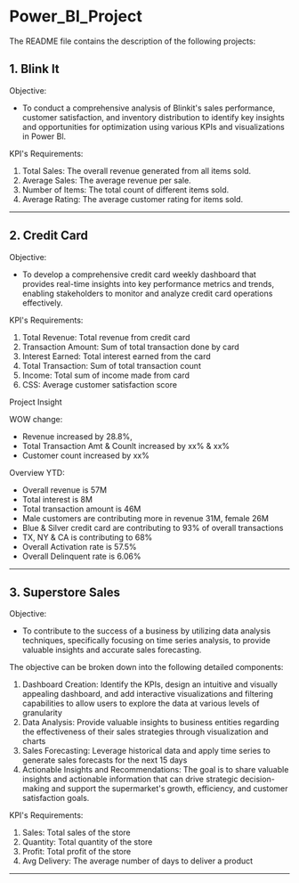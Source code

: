 # Power_BI_Project
The README file contains the description of the following projects:

## 1. Blink It
 Objective:
  - To conduct a comprehensive analysis of Blinkit's sales performance, customer satisfaction, and inventory distribution to identify key insights and opportunities for optimization using various KPIs and visualizations in Power Bl.

 KPI's Requirements:
   1.	Total Sales: The overall revenue generated from all items sold.
   2.	Average Sales: The average revenue per sale.
   3.	Number of Items: The total count of different items sold.
   4.	Average Rating: The average customer rating for items sold.

---------------------------------------------------------------------------------------------

## 2. Credit Card
 Objective:
- To develop a comprehensive credit card weekly dashboard that provides real-time insights into key performance metrics and trends, enabling stakeholders to monitor and analyze credit card operations effectively.

 KPI's Requirements:
   1.	Total Revenue: Total revenue from credit card
   2.	Transaction Amount: Sum of total transaction done by card
   3.	Interest Earned: Total interest earned from the card
   4.	Total Transaction: Sum of total transaction count
   5.	Income: Total sum of income made from card
   6.	CSS: Average customer satisfaction score

Project Insight

 WOW change:
   -	Revenue increased by 28.8%,
   -	Total Transaction Amt & Counlt increased by xx% & xx%
   -	Customer count increased by xx%
   
 Overview YTD:
   -	Overall revenue is 57M
   -	Total interest is 8M
   -	Total transaction amount is 46M
   -	Male customers are contributing more in revenue 31M, female 26M
   -	Blue & Silver credit card are contributing to 93% of overall transactions
   -	TX, NY & CA is contributing to 68%
   -	Overall Activation rate is 57.5%
   -	Overall Delinquent rate is 6.06%

-------------------------------------------------------------------------------------------------

## 3. Superstore Sales
 Objective:
  - To contribute to the success of a business by utilizing data analysis techniques, specifically focusing on time series analysis, to provide valuable insights and accurate sales forecasting.

 The objective can be broken down into the following detailed components:
  1. Dashboard Creation: Identify the KPIs, design an intuitive and visually appealing dashboard, and add interactive visualizations and filtering capabilities to allow users to explore the data at various levels of granularity
  2. Data Analysis: Provide valuable insights to business entities regarding the effectiveness of their sales strategies through visualization and charts
  3. Sales Forecasting: Leverage historical data and apply time series to generate sales forecasts for the next 15 days
  4. Actionable Insights and Recommendations: The goal is to share valuable insights and actionable information that can drive strategic decision-making and support the supermarket's growth, efficiency, and customer satisfaction goals.

 KPI's Requirements:
  1.	Sales:  Total sales of the store
  2.	Quantity: Total quantity of the store
  3.	Profit: Total profit of the store
  4.	Avg Delivery: The average number of days to deliver a product

-------------------------------------------------------------------------------------------------------




